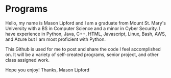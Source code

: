 # Programs

Hello, my name is Mason Lipford and I am a graduate from Mount St. Mary's University with a BS in Computer Science and a minor in Cyber Security. I have experience in Python, Java, C++, HTML, Javascript, Linux, Bash, AWS, and Azure but I am most proficient with Python.

This Github is used for me to post and share the code I feel accomplished on. It will be a variety of self-created programs, senior project, and other class assigned work. 

Hope you enjoy!
Thanks, 
Mason Lipford
